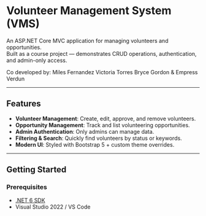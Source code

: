 # Volunteer Management System (VMS)

An ASP.NET Core MVC application for managing volunteers and opportunities.  
Built as a course project — demonstrates CRUD operations, authentication, and admin-only access.

Co developed by:
Miles Fernandez
Victoria Torres
Bryce Gordon &
Empress Verdun

---

## Features
- **Volunteer Management**: Create, edit, approve, and remove volunteers.
- **Opportunity Management**: Track and list volunteering opportunities.
- **Admin Authentication**: Only admins can manage data.
- **Filtering & Search**: Quickly find volunteers by status or keywords.
- **Modern UI**: Styled with Bootstrap 5 + custom theme overrides.

---

## Getting Started

### Prerequisites
- [.NET 6 SDK](https://dotnet.microsoft.com/en-us/download) 
- Visual Studio 2022 / VS Code
